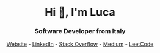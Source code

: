 <h1 align="center">Hi 👋, I'm Luca</h1>
<h3 align="center">Software Developer from Italy</h3>

<p align="center">
<a href="https://lucapizzini.com" target="blank">Website</a>
-
<a href="https://linkedin.com/in/luca-pizzini" target="blank">LinkedIn</a>
-
<a href="https://stackoverflow.com/users/13211263" target="blank">Stack Overflow</a>
-
<a href="https://medium.com/@lpizzinidev" target="blank">Medium</a>
-
<a href="https://www.leetcode.com/lpizzinidev" target="blank">LeetCode</a>
</p>

